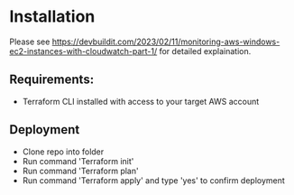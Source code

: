 # Installation  

Please see https://devbuildit.com/2023/02/11/monitoring-aws-windows-ec2-instances-with-cloudwatch-part-1/ for detailed explaination.

## Requirements:
- Terraform CLI installed with access to your target AWS account


## Deployment
- Clone repo into folder
- Run command 'Terraform init' 
- Run command 'Terraform plan' 
- Run command 'Terraform apply' and type 'yes' to confirm deployment

